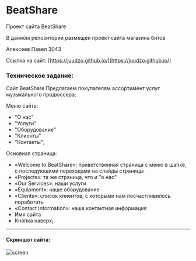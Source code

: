 # BeatShare
Проект сайта BeatShare 

В данном репозитории размещен проект сайта магазина битов

Алексеев Павел 3043

Ссылка на сайт: [https://juudzo.github.io/](https://juudzo.github.io/)

### Техническое задание:
Сайт BeatShare
Предлагаем покупателям ассортимент услуг музыкального продюссера;

Меню сайта:
- "О нас"
- "Услуги"
- "Оборудование"
- "Клиенты"
- "Контакты";

Основная страница: 
- «Welcome to BeatShare»: приветственная страница с меню в шапке, с последующими переходами на слайды страницы
- «Projects»: та же страница, что и "о нас"
- «Our Services»: наши услуги
- «Equipment»: наше оборудование
- «Clients»: cписок клиентов, с которыми нам посчастливилось поработать
- «Contact Information»: наша контактная информация
- Имя сайта
- Кнопка наверх;
***

#### Скриншот сайта:

![screen](https://i.ibb.co/R46XfVc/beatshare.jpg)
